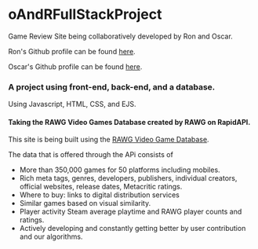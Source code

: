 # oAndRFullStackProject

Game Review Site being collaboratively developed by Ron and Oscar.

Ron's Github profile can be found [here](https://github.com/rcleveland30).

Oscar's Github profile can be found [here](https://github.com/Ozzythegrouch).

### A project using front-end, back-end, and a database.

Using Javascript, HTML, CSS, and EJS.

#### Taking the RAWG Video Games Database created by RAWG on RapidAPI.

This site is being built using the [RAWG Video Game Database](https://rapidapi.com/accujazz/api/rawg-video-games-database/).

The data that is offered through the APi consists of

- More than 350,000 games for 50 platforms including mobiles.
- Rich meta tags, genres, developers, publishers, individual creators, official websites, release dates, Metacritic ratings.
- Where to buy: links to digital distribution services
- Similar games based on visual similarity.
- Player activity Steam average playtime and RAWG player counts and ratings.
- Actively developing and constantly getting better by user contribution and our algorithms.
